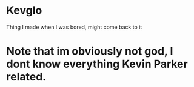 # Kevglo
Thing I made when I was bored, might come back to it
# Note that im obviously not god, I dont know everything Kevin Parker related.
